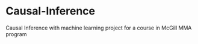 # Causal-Inference
Causal Inference with machine learning project for a course in McGill MMA program 

